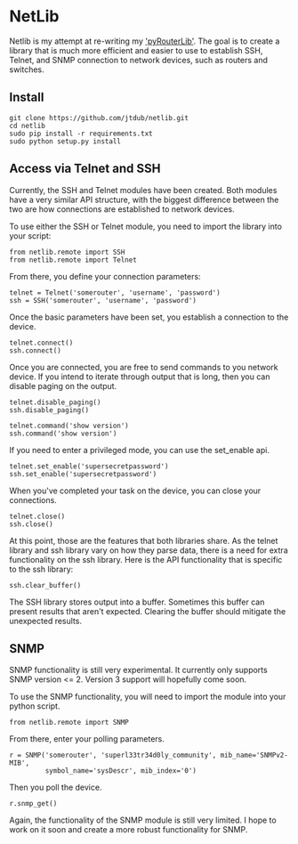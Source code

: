 # NetLib

Netlib is my attempt at re-writing my
['pyRouterLib'](https://github.com/jtdub/pyRouterLib). The goal is to create a
library that is much more efficient and easier to use to establish SSH, Telnet,
and SNMP connection to network devices, such as routers and switches.

## Install

    git clone https://github.com/jtdub/netlib.git
    cd netlib
    sudo pip install -r requirements.txt
    sudo python setup.py install

## Access via Telnet and SSH

Currently, the SSH and Telnet modules have been created. Both modules have a
very similar API structure, with the biggest difference between the two are how
connections are established to network devices.

To use either the SSH or Telnet module, you need to import the library into your script:

    from netlib.remote import SSH
    from netlib.remote import Telnet

From there, you define your connection parameters:

    telnet = Telnet('somerouter', 'username', 'password')
    ssh = SSH('somerouter', 'username', 'password')

Once the basic parameters have been set, you establish a connection to the
device.

    telnet.connect()
    ssh.connect()

Once you are connected, you are free to send commands to you network device. If
you intend to iterate through output that is long, then you can disable paging
on the output.

    telnet.disable_paging()
    ssh.disable_paging()

    telnet.command('show version')
    ssh.command('show version')

If you need to enter a privileged mode, you can use the set_enable api.

    telnet.set_enable('supersecretpassword')
    ssh.set_enable('supersecretpassword')

When you've completed your task on the device, you can close your connections.

    telnet.close()
    ssh.close()

At this point, those are the features that both libraries share. As the telnet
library and ssh library vary on how they parse data, there is a need for extra
functionality on the ssh library. Here is the API functionality that is
specific to the ssh library:

    ssh.clear_buffer()

The SSH library stores output into a buffer. Sometimes this buffer can present
results that aren't expected. Clearing the buffer should mitigate the
unexpected results.

## SNMP

SNMP functionality is still very experimental. It currently only supports SNMP
version <= 2. Version 3 support will hopefully come soon.

To use the SNMP functionality, you will need to import the module into your
python script.

    from netlib.remote import SNMP

From there, enter your polling parameters.

    r = SNMP('somerouter', 'superl33tr34d0ly_community', mib_name='SNMPv2-MIB',
             symbol_name='sysDescr', mib_index='0')

Then you poll the device.

    r.snmp_get()

Again, the functionality of the SNMP module is still very limited. I hope to
work on it soon and create a more robust functionality for SNMP.
